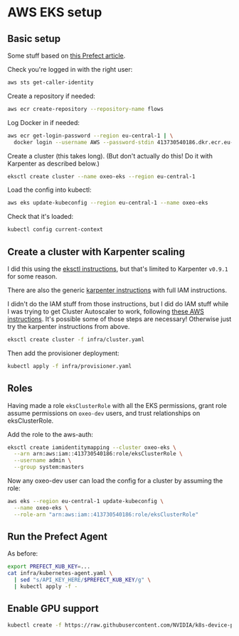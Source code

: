 # AWS EKS setup

## Basic setup
Some stuff based on [this Prefect article](https://towardsdatascience.com/distributed-data-pipelines-made-easy-with-aws-eks-and-prefect-106984923b30).

Check you're logged in with the right user:
```bash
aws sts get-caller-identity
```

Create a repository if needed:
```bash
aws ecr create-repository --repository-name flows
```

Log Docker in if needed:
```bash
aws ecr get-login-password --region eu-central-1 | \
  docker login --username AWS --password-stdin 413730540186.dkr.ecr.eu-central-1.amazonaws.com
```

Create a cluster (this takes long).
(But don't actually do this! Do it with Karpenter as described below.)
```bash
eksctl create cluster --name oxeo-eks --region eu-central-1
```

Load the config into kubectl:
```bash
aws eks update-kubeconfig --region eu-central-1 --name oxeo-eks
```

Check that it's loaded:
```bash
kubectl config current-context
```

## Create a cluster with Karpenter scaling
I did this using the [eksctl instructions](https://eksctl.io/usage/eksctl-karpenter/), but that's limited to Karpenter `v0.9.1` for some reason.

There are also the generic [karpenter instructions](https://karpenter.sh/v0.12.0/getting-started/getting-started-with-eksctl/) with full IAM instructions.

I didn't do the IAM stuff from those instructions, but I did do IAM stuff while I was trying to get Cluster Autoscaler to work, following [these AWS instructions](https://docs.aws.amazon.com/eks/latest/userguide/autoscaling.html#cluster-autoscaler). It's possible some of those steps are necessary! Otherwise just try the karpenter instructions from above.

```bash
eksctl create cluster -f infra/cluster.yaml
```

Then add the provisioner deployment:
```bash
kubectl apply -f infra/provisioner.yaml
```

## Roles
Having made a role `eksClusterRole` with all the EKS permissions, grant role assume permissions on `oxeo-dev` users, and trust relationships on eksClusterRole.

Add the role to the aws-auth:
```bash
eksctl create iamidentitymapping --cluster oxeo-eks \
  --arn arn:aws:iam::413730540186:role/eksClusterRole \
  --username admin \
  --group system:masters
```

Now any oxeo-dev user can load the config for a cluster by assuming the role:
```bash
aws eks --region eu-central-1 update-kubeconfig \
  --name oxeo-eks \
  --role-arn "arn:aws:iam::413730540186:role/eksClusterRole"
```

## Run the Prefect Agent
As before:
```bash
export PREFECT_KUB_KEY=...
cat infra/kubernetes-agent.yaml \
  | sed "s/API_KEY_HERE/$PREFECT_KUB_KEY/g" \
  | kubectl apply -f -
```

## Enable GPU support
```bash
kubectl create -f https://raw.githubusercontent.com/NVIDIA/k8s-device-plugin/v0.12.2/nvidia-device-plugin.yml
```
